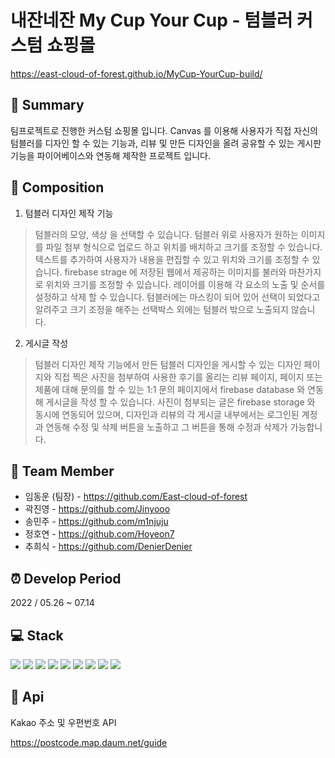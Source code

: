 # 내잔네잔 My Cup Your Cup - 텀블러 커스텀 쇼핑몰
https://east-cloud-of-forest.github.io/MyCup-YourCup-build/

## :page_facing_up: Summary
팀프로젝트로 진행한 커스텀 쇼핑몰 입니다. Canvas 를 이용해 사용자가 직접 자신의 텀블러를 디자인 할 수 있는 기능과, 리뷰 및 만든 디자인을 올려 공유할 수 있는 게시판 기능을 파이어베이스와 연동해 제작한 프로젝트 입니다.

## :open_file_folder: Composition
1. 텀블러 디자인 제작 기능
> 텀블러의 모양, 색상 을 선택할 수 있습니다. 텀블러 위로 사용자가 원하는 이미지를 파일 첨부 형식으로 업로드 하고 위치를 배치하고 크기를 조정할 수 있습니다. 텍스트를 추가하여 사용자가 내용을 편집할 수 있고 위치와 크기를 조정할 수 있습니다. firebase strage 에 저장된 웹에서 제공하는 이미지를 불러와 마찬가지로 위치와 크기를 조정할 수 있습니다. 레이어를 이용해 각 요소의 노출 및 순서를 설정하고 삭제 할 수 있습니다. 텀블러에는 마스킹이 되어 있어 선택이 되었다고 알려주고 크기 조정을 해주는 선택박스 외에는 텀블러 밖으로 노출되지 않습니다.
2. 게시글 작성
> 텀블러 디자인 제작 기능에서 만든 텀블러 디자인을 게시할 수 있는 디자인 페이지와 직접 찍은 사진을 첨부하여 사용한 후기를 올리는 리뷰 페이지, 페이지 또는 제품에 대해 문의를 할 수 있는 1:1 문의 페이지에서 firebase database 와 연동해 게시글을 작성 할 수 있습니다. 사진이 첨부되는 글은 firebase storage 와 동시에 연동되어 있으며, 디자인과 리뷰의 각 게시글 내부에서는 로그인된 계정과 연동해 수정 및 삭제 버튼을 노출하고 그 버튼을 통해 수정과 삭제가 가능합니다.

## :busts_in_silhouette: Team Member
- 임동운 (팀장) - https://github.com/East-cloud-of-forest
- 곽진영 - https://github.com/Jinyooo
- 송민주 - https://github.com/m1njuju
- 정호연 - https://github.com/Hoyeon7
- 추희식 - https://github.com/DenierDenier

## :alarm_clock:  Develop Period
2022 / 05.26 ~ 07.14

## :computer: Stack
<img src="https://img.shields.io/badge/HTML5-E34F26?style=for-the-badge&logo=HTML5&logoColor=white"> <img src="https://img.shields.io/badge/CSS3-1572B6?style=for-the-badge&logo=CSS3&logoColor=white"> <img src="https://img.shields.io/badge/JavaScript-F7DF1E?style=for-the-badge&logo=JavaScript&logoColor=white"> <img src="https://img.shields.io/badge/React-61DAFB?style=for-the-badge&logo=React&logoColor=white"> <img src="https://img.shields.io/badge/Redux-764ABC?style=for-the-badge&logo=Redux&logoColor=white"> <img src="https://img.shields.io/badge/Sass-CC6699?style=for-the-badge&logo=Sass&logoColor=white"> <img src="https://img.shields.io/badge/Bootstrap-7952B3?style=for-the-badge&logo=Bootstrap&logoColor=white"> <img src="https://img.shields.io/badge/Font Awesome-528DD7?style=for-the-badge&logo=Font Awesome&logoColor=white"> <img src="https://img.shields.io/badge/Firebase-FFCA28?style=for-the-badge&logo=Firebase&logoColor=white">

## :satellite: Api
Kakao 주소 및 우편번호 API

https://postcode.map.daum.net/guide
